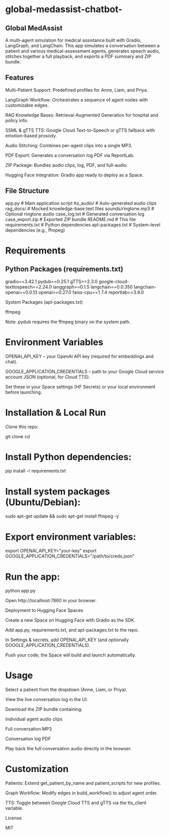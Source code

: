 # global-medassist-chatbot-

## Global MedAssist

A multi-agent simulation for medical assistance built with Gradio, LangGraph, and LangChain. This app simulates a conversation between a patient and various medical-assessment agents, generates speech audio, stitches together a full playback, and exports a PDF summary and ZIP bundle.

## Features

Multi-Patient Support: Predefined profiles for Anne, Liam, and Priya.

LangGraph Workflow: Orchestrates a sequence of agent nodes with customizable edges.

RAG Knowledge Bases: Retrieval-Augmented Generation for hospital and policy info.

SSML & gTTS TTS: Google Cloud Text-to-Speech or gTTS fallback with emotion-based prosody.

Audio Stitching: Combines per-agent clips into a single MP3.

PDF Export: Generates a conversation log PDF via ReportLab.

ZIP Package: Bundles audio clips, log, PDF, and full-audio.

Hugging Face Integration: Gradio app ready to deploy as a Space.

## File Structure

app.py               # Main application script
tts_audio/           # Auto-generated audio clips
rag_docs/            # Mocked knowledge-base text files
sounds/ringtone.mp3  # Optional ringtone audio
case_log.txt         # Generated conversation log
case_export.zip      # Exported ZIP bundle
README.md            # This file
requirements.txt     # Python dependencies
apt-packages.txt     # System-level dependencies (e.g., ffmpeg)

# Requirements

## Python Packages (requirements.txt)

gradio==3.42.1
pydub==0.25.1
gTTS==2.3.0
google-cloud-texttospeech==2.24.0
langgraph==0.1.5
langchain==0.0.350
langchain-openai==0.0.13
openai>=0.27.0
faiss-cpu==1.7.4
reportlab==3.8.0

System Packages (apt-packages.txt)

ffmpeg

Note: pydub requires the ffmpeg binary on the system path.

# Environment Variables

OPENAI_API_KEY – your OpenAI API key (required for embeddings and chat).

GOOGLE_APPLICATION_CREDENTIALS – path to your Google Cloud service account JSON (optional, for Cloud TTS).

Set these in your Space settings (HF Secrets) or your local environment before launching.

# Installation & Local Run

Clone this repo:

git clone <repo-url>
cd <repo-directory>

# Install Python dependencies:

pip install -r requirements.txt

# Install system packages (Ubuntu/Debian):

sudo apt-get update && sudo apt-get install ffmpeg -y

# Export environment variables:

export OPENAI_API_KEY="your-key"
export GOOGLE_APPLICATION_CREDENTIALS="/path/to/creds.json"

# Run the app:

python app.py

Open http://localhost:7860 in your browser.

Deployment to Hugging Face Spaces

Create a new Space on Hugging Face with Gradio as the SDK.

Add app.py, requirements.txt, and apt-packages.txt to the repo.

In Settings & secrets, add OPENAI_API_KEY (and optionally GOOGLE_APPLICATION_CREDENTIALS).

Push your code; the Space will build and launch automatically.

# Usage

Select a patient from the dropdown (Anne, Liam, or Priya).

View the live conversation log in the UI.

Download the ZIP bundle containing:

Individual agent audio clips

Full conversation MP3

Conversation log PDF

Play back the full conversation audio directly in the browser.

# Customization

Patients: Extend get_patient_by_name and patient_scripts for new profiles.

Graph Workflow: Modify edges in build_workflow() to adjust agent order.

TTS: Toggle between Google Cloud TTS and gTTS via the tts_client variable.

License

MIT
